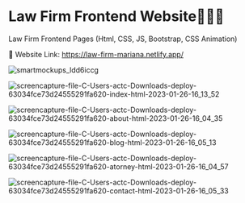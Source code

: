 # <h1>Law Firm Frontend Website💼👩‍⚖</h1>
Law Firm Frontend Pages (Html, CSS, JS, Bootstrap, CSS Animation)

📌 Website Link:
https://law-firm-mariana.netlify.app/

![smartmockups_ldd6iccg](https://user-images.githubusercontent.com/91687711/217238202-d4dc09c3-9d2c-4c2b-b79d-b5f76b40c6d0.jpg)

![screencapture-file-C-Users-actc-Downloads-deploy-63034fce73d24555291fa620-index-html-2023-01-26-16_13_52](https://user-images.githubusercontent.com/91687711/217239680-c7cba6d4-b510-46c0-ba17-7d41839b8291.png)

![screencapture-file-C-Users-actc-Downloads-deploy-63034fce73d24555291fa620-about-html-2023-01-26-16_04_35](https://user-images.githubusercontent.com/91687711/217239065-5f7ee5cd-28cc-488b-b158-42c9d45ec4db.png)

![screencapture-file-C-Users-actc-Downloads-deploy-63034fce73d24555291fa620-blog-html-2023-01-26-16_05_13](https://user-images.githubusercontent.com/91687711/217240187-20cdedf8-40f4-4fa3-9a57-55d3873f5e7b.png)

![screencapture-file-C-Users-actc-Downloads-deploy-63034fce73d24555291fa620-atorney-html-2023-01-26-16_04_57](https://user-images.githubusercontent.com/91687711/217240703-8dbb5ebe-2e90-4d52-9b5a-23aa65f3f8cd.png)

![screencapture-file-C-Users-actc-Downloads-deploy-63034fce73d24555291fa620-contact-html-2023-01-26-16_05_33](https://user-images.githubusercontent.com/91687711/217240761-1f06a083-0772-4480-aa89-5b56c98e288c.png)

